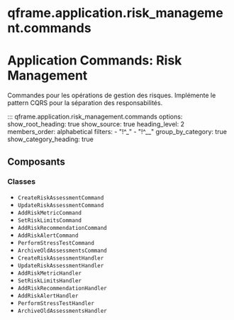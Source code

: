 # qframe.application.risk_management.commands


Application Commands: Risk Management
====================================

Commandes pour les opérations de gestion des risques.
Implémente le pattern CQRS pour la séparation des responsabilités.


::: qframe.application.risk_management.commands
    options:
      show_root_heading: true
      show_source: true
      heading_level: 2
      members_order: alphabetical
      filters:
        - "!^_"
        - "!^__"
      group_by_category: true
      show_category_heading: true

## Composants

### Classes

- `CreateRiskAssessmentCommand`
- `UpdateRiskAssessmentCommand`
- `AddRiskMetricCommand`
- `SetRiskLimitsCommand`
- `AddRiskRecommendationCommand`
- `AddRiskAlertCommand`
- `PerformStressTestCommand`
- `ArchiveOldAssessmentsCommand`
- `CreateRiskAssessmentHandler`
- `UpdateRiskAssessmentHandler`
- `AddRiskMetricHandler`
- `SetRiskLimitsHandler`
- `AddRiskRecommendationHandler`
- `AddRiskAlertHandler`
- `PerformStressTestHandler`
- `ArchiveOldAssessmentsHandler`


